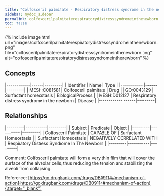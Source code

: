 ```yaml
---
title: "Colfosceril palmitate - Respiratory distress syndrome in the newborn"
sidebar: mydoc_sidebar
permalink: colfoscerilpalmitaterespiratorydistresssyndromeinthenewborn.html
toc: false 
---
```


{% include image.html url="images/colfoscerilpalmitaterespiratorydistresssyndromeinthenewborn.png" file="colfoscerilpalmitaterespiratorydistresssyndromeinthenewborn.png" alt="colfoscerilpalmitaterespiratorydistresssyndromeinthenewborn" %}

## Concepts

|------------|------|---------|
| Identifier | Name | Type    |
|------------|------|---------|
| MESH:C081581 | Colfosceril palmitate | Drug |
| GO:0043129 | Surfactant homeostasis | BiologicalProcess |
| MESH:D012127 | Respiratory distress syndrome in the newborn | Disease |
|------------|------|---------|

## Relationships

|---------|-----------|---------|
| Subject | Predicate | Object  |
|---------|-----------|---------|
| Colfosceril Palmitate | CAPABLE OF | Surfactant Homeostasis |
| Surfactant Homeostasis | NEGATIVELY CORRELATED WITH | Respiratory Distress Syndrome In The Newborn |
|---------|-----------|---------|

Comment: Colfosceril palmitate will form a very thin film that will cover the surface of the alveolar cells, thus reducing the tension and stabilizing the alveoli from collapsing.

Reference: [https://go.drugbank.com/drugs/DB09114#mechanism-of-action](https://go.drugbank.com/drugs/DB09114#mechanism-of-action){:target="_blank"}